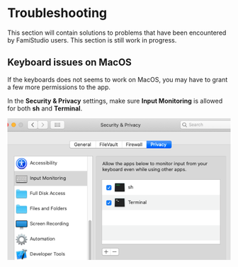 # Troubleshooting

This section will contain solutions to problems that have been encountered by FamiStudio users. This section is still work in progress.

## Keyboard issues on MacOS

If the keyboards does not seems to work on MacOS, you may have to grant a few more permissions to the app.

In the **Security & Privacy** settings, make sure **Input Monitoring** is allowed for both **sh** and **Terminal**. 

![](images/InputMacOs.png#center)
